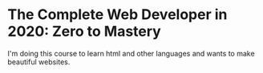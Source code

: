 # The Complete Web Developer in 2020: Zero to Mastery


I'm doing this course to learn html and other languages and wants to make beautiful websites.
